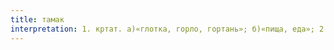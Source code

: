 ```yaml
---
title: тамак
interpretation: 1. кртат. а)«глотка, горло, гортань»; б)«пища, еда»; 2. тюрк. ср. а) тамаки «табак, табачный»; б) ср. тамах «жадность, алчность, скупость»; 3. ср. ТП Дамак; 4. ср. ИЛМ Тамук; 5. ср. РПН тама
---
```

